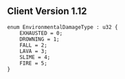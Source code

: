 ## Client Version 1.12

```rust,ignore
enum EnvironmentalDamageType : u32 {
    EXHAUSTED = 0;    
    DROWNING = 1;    
    FALL = 2;    
    LAVA = 3;    
    SLIME = 4;    
    FIRE = 5;    
}

```
